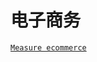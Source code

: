 # 电子商务

[` Measure ecommerce `](https://developers.google.com/analytics/devguides/collection/ga4/ecommerce?client_type=gtag)
